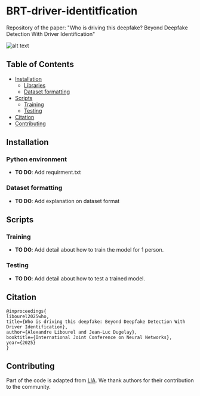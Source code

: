 <!-- omit in toc -->
# BRT-driver-identitfication
Repository of the paper: "Who is driving this deepfake? Beyond Deepfake Detection With Driver Identification"

![alt text](assets/driver_identification.png)

<!-- omit in toc -->
## Table of Contents
- [Installation](#installation)
  - [Libraries](#python-environment)
  - [Dataset formatting](#dataset-formatting)
- [Scripts](#scripts)
  - [Training](#training)
  - [Testing](#testing)
- [Citation](#citation)
- [Contributing](#contributing)


<!-- omit in toc -->
## Installation

### Python environment
- **TO DO**: Add requirment.txt

### Dataset formatting
- **TO DO**: Add explanation on dataset format

<!-- omit in toc -->
## Scripts

### Training
- **TO DO**: Add detail about how to train the model for 1 person.

### Testing
- **TO DO**: Add detail about how to test a trained model.

<!-- omit in toc -->
## Citation
```
@inproceedings{
libourel2025who,
title={Who is driving this deepfake: Beyond Deepfake Detection With Driver Identification},
author={Alexandre Libourel and Jean-Luc Dugelay},
booktitle={International Joint Conference on Neural Networks},
year={2025}
}
```
<!-- omit in toc -->
## Contributing

Part of the code is adapted from [LIA](https://github.com/wyhsirius/LIA). We thank authors for their contribution to the community.
